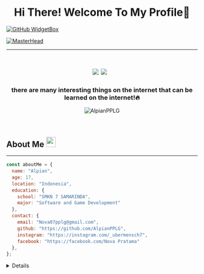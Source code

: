 <h1 align="center">Hi There! Welcome To My Profile👋</h1>

[![GitHub WidgetBox](https://github-widgetbox.vercel.app/api/profile?username=AlpianPPLG&data=followers,repositories,stars,commits)](https://github.com/Jurredr/github-widgetbox)

[![MasterHead](https://firebasestorage.googleapis.com/v0/b/flexi-coding.appspot.com/o/dempgi7-520f8d5f-63d4-4453-8822-dbc149ae27f8.gif?alt=media&token=91c0c7b2-93c3-4029-b011-1a8703c5730d)](https://alpianpplg.io)

<hr/>

<h1 align="center">
    <img src="https://readme-typing-svg.herokuapp.com/?font=Righteous&size=35&center=true&vCenter=true&width=500&height=70&duration=4000&lines=Hi+There!+👋;+I'm+Alpian!🔥;" />
    <img src="https://media.giphy.com/media/hvRJCLFzcasrR4ia7z/giphy.gif" width="28" style="display: inline-block;">
</h1>
<h3 align="center">there are many interesting things on the internet that can be learned on the internet!🔥</h3>
<p align="center"> <img src="https://komarev.com/ghpvc/?username=AlpianPPLG&label=Profile%20views&color=0e75b6&style=flat" alt="AlpianPPLG" /> </p>

<br/>

## About Me <img src="https://media.giphy.com/media/pDh3IDoUswmZrqdRip/giphy.gif" height="27px" width="25px">

---
```javascript
const aboutMe = {
  name: "Alpian",
  age: 17,
  location: "Indonesia",
  education: {
    school: "SMKN 7 SAMARINDA",
    major: "Software and Game Development"
  },
  contact: {
    email: "Nova07pplg@gmail.com",
    github: "https://github.com/AlpianPPLG",
    instagram: "https://instagram.com/_ubermensch7",
    facebook: "https://facebook.com/Nova Pratama"
  },
};
```

<details>
<br>
<p>Hello My Name Is Alpian, I Am 17 Years Old, I Live In Indonesia, Now Iam Studied At SMKN 7 SAMARINDA, And My Major Is Software And Game Development</p>
 
 </div>

<br>

 <div align="left">
     <details>
         <summary>Skills</summary>
         <br>
         • Problem Solving
         • Critical Thingking
         • Photography
         • Coding
         • Creating Poetry
     </details>
 </div>
 
 <br>

 <div align="left">
     <details>
         <summary>Hobbies</summary>
        <br>
         • 💻 Coding
         • 📘 Reading Book
         • 📸 Photography
         • 📽️ Watching Movie
         • ♟️ Chess Player
     </details>
 </div>

<br>
<br>
<p align="center"> 
    <img src="https://media.giphy.com/media/JIX9t2j0ZTN9S/giphy.gif" width="100" style="margin-right: 15px;" /> 
    <img src="https://i.giphy.com/media/v1.Y2lkPTc5MGI3NjExc3h1emN3ejlyaXhqbHUzNDJ1MWNnbXRobmgwOGRocjI3eTEzd3M2OSZlcD12MV9pbnRlcm5hbF9naWZfYnlfaWQmY3Q9Zw/13GIgrGdslD9oQ/giphy.gif" width="150" height="100" style="margin-right: 15px;" /> 
    <img src="https://i.giphy.com/media/v1.Y2lkPTc5MGI3NjExdHZtcWhxZG54OWpmcGR1djdwMHJ1eGxsZ2d4eHUwM3AybW03eWR3ZyZlcD12MV9pbnRlcm5hbF9naWZfYnlfaWQmY3Q9Zw/3o6ZsX2OZJ8G3Tec6Y/giphy.gif" width="150" height="100" />
</p>

<br>

<p align="center"> 
<a href="https://github.com/AlpianPPLG" target="_blank"><img align="center" src="https://img.shields.io/badge/GitHub-100000?style=for-the-badge&logo=github&logoColor=white" target="_blank"></a>
<a href="https://instagram.com/_ubermensch7" target="_blank"><img align="center" src="https://img.shields.io/badge/Instagram-E4405F?style=for-the-badge&logo=instagram&logoColor=white" target="_blank"></a>
<a href="https://facebook.com/Nova Pratama" target="_blank"><img align="center" src="https://img.shields.io/badge/Facebook-fcebef?style=for-the-badge&logo=facebook&logoColor=blue" target="_blank"></a>
<a href="https://gmail.com/Nova07pplg@gmail.com" target="_blank"><img align="center" src="https://img.shields.io/badge/Gmail-fcebef?style=for-the-badge&logo=gmail&logoColor=red" target="_blank"></a>
</p>

<hr />
    
<h3 align="center">🌐Connect with me:</h3>
<p align="center">
<a href="https://instagram.com/_ubermensch7" target="blank"><img align="center" src="https://raw.githubusercontent.com/rahuldkjain/github-profile-readme-generator/master/src/images/icons/Social/instagram.svg" alt="_ubermensch7" height="30" width="40" /></a>
<a href="https://github.com/AlpianPPLG" target="blank"><img align="center" src="https://raw.githubusercontent.com/rahuldkjain/github-profile-readme-generator/master/src/images/icons/Social/github.svg" alt="AlpianPPLG" height="30" width="40" /></a>
<a href="https://facebook.com/Nova Pratama" target="blank"><img align="center" src="https://raw.githubusercontent.com/rahuldkjain/github-profile-readme-generator/master/src/images/icons/Social/facebook.svg" alt="Nova Pratama" height="30" width="40" /></a>
</p>

<br>

<h3 align="center">🛠Technologies and Tools🛠:</h3>
<p align="center"> <br/>  <img src="https://skillicons.dev/icons?i=vscode,sublime,linux,debian,github,java,kotlin,python,postman,vite,arduino,vue,typescript" />
    <img src="https://skillicons.dev/icons?i=html,css,javascript,php,react,mysql,nodejs,express,laravel,tailwindcss,bootstrap"/>
    <a href="https://www.w3schools.com/cpp/"target="_blank"rel="noreferrer">
    <img src="https://raw.githubusercontent.com/devicons/devicon/master/icons/cplusplus/cplusplus-original.svg" alt="cplusplus" width="45" height="45"/>
    <img src="https://raw.githubusercontent.com/teamedwardforever/Readme-Generator/71f25dd8b98329b168142a6b782a107b75eab178/svg/Skills/Database/oracle-original.svg" alt="Oracle"            width="45" height="45"/>
  </a> <br> </p>

<hr/>

<h2 align="center"> Github Stats🚀 </h2>
<br>

<img align="left" height="180em" src="https://github-readme-stats.vercel.app/api/top-langs/?username=AlpianPPLG&layout=compact&theme=dark" alt="AlpianPPLG" />

<p>&nbsp;<img align="center" height="180em" src="https://github-readme-stats.vercel.app/api?username=AlpianPPLG&show_icons=true&locale=en&theme=dark" alt="AlpianPPLG" /> </p>

<p><img align="center" height="180em" src="https://github-readme-streak-stats.herokuapp.com/?user=AlpianPPLG&theme=dark" alt="AlpianPPLG" /> </p>

 <a href="https://github.com/ashutosh00710/github-readme-activity-graph">
    <img src="https://github-readme-activity-graph.vercel.app/graph?username=AlpianPPLG&theme=xcode&hide_border=true" alt="Activity graph">
</a>

<hr/>

## 💡 My Contributions

[![GitHub Gist](https://img.shields.io/badge/-Gist-181717?style=flat-square&logo=github&logoColor=white)](https://gist.github.com/AlpianPPLG)

[![Medium](https://img.shields.io/badge/-Medium-000000?style=flat-square&logo=medium&logoColor=white)](https://medium.com/@nova07pplg)

[![LinkedIn](https://img.shields.io/badge/-LinkedIn-0077B5?style=flat-square&logo=linkedin&logoColor=white)](https://www.linkedin.com/in/alpian-alpian-7a16522bb/)

[![Stack Overflow](https://img.shields.io/badge/-StackOverflow-F58025?style=flat-square&logo=stack-overflow&logoColor=white)](https://stackoverflow.com/users/28531169/alpian)

<hr />

### ✍️ Random Quote
![](https://quotes-github-readme.vercel.app/api?type=horizontal&theme=radical)

<hr />

<h2 align="center">🎧 Spotify Playing</h2>

<p align="center">
  <a href="https://open.spotify.com/user/31xvq4cuzcdypgeq3euh73kdawb4" target="_blank"><img src="https://now-playing-on-spotify.vercel.app/api/spotify" alt="Spotify Now Playing" width="350"/></a>
</p>

<hr />

## 🏅 GitHub Trophy
[![trophy](https://github-profile-trophy.vercel.app/?username=AlpianPPLG&theme=onedark)](https://github.com/ryo-ma/github-profile-trophy)

<hr />

### My Recent Activity:
[![GitHub Activity](https://img.shields.io/badge/Recent%20Activity-Click%20Here!-brightgreen)](https://github.com/AlpianPPLG?tab=repositories)

<hr />

<p align="left">
    <a href="">
      <img src="https://render.gitanimals.org/lines/alpianpplg?pet-id=657051833278790750" width="600" height="120" />
    </a>
</p>

<hr />

### You are a visitor to:
![Visitor Count](https://profile-counter.glitch.me/{AlpianPPLG}/count.svg)

<hr />

<p align="center">
<img src="https://readme-typing-svg.herokuapp.com/?font=Righteous&size=35&center=true&vCenter=true&width=500&height=70&duration=4000&lines=Thanks+for-;+your+visit!👋;" />
</p>

<hr />

<br>

<img src="https://user-images.githubusercontent.com/73097560/115834477-dbab4500-a447-11eb-908a-139a6edaec5c.gif">
